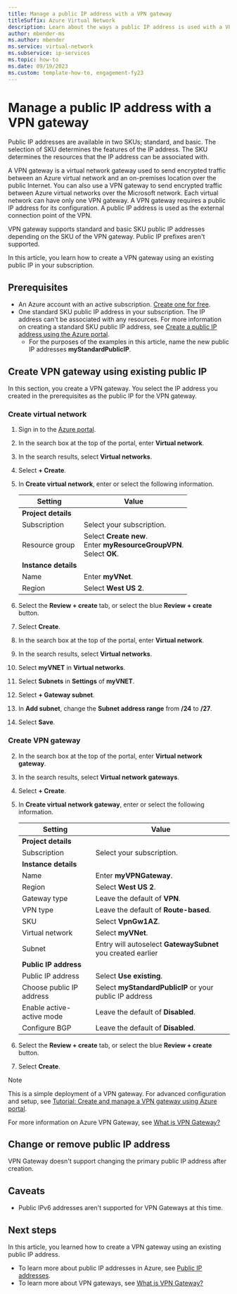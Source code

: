 ```yaml
---
title: Manage a public IP address with a VPN gateway
titleSuffix: Azure Virtual Network
description: Learn about the ways a public IP address is used with a VPN gateway and how to change the configuration.
author: mbender-ms
ms.author: mbender
ms.service: virtual-network
ms.subservice: ip-services
ms.topic: how-to 
ms.date: 09/19/2023
ms.custom: template-how-to, engagement-fy23
---
```


# Manage a public IP address with a VPN gateway

Public IP addresses are available in two SKUs; standard, and basic. The selection of SKU determines the features of the IP address. The SKU determines the resources that the IP address can be associated with. 

A VPN gateway is a virtual network gateway used to send encrypted traffic between an Azure virtual network and an on-premises location over the public Internet. You can also use a VPN gateway to send encrypted traffic between Azure virtual networks over the Microsoft network. Each virtual network can have only one VPN gateway. A VPN gateway requires a public IP address for its configuration. A public IP address is used as the external connection point of the VPN.

VPN gateway supports standard and basic SKU public IP addresses depending on the SKU of the VPN gateway. Public IP prefixes aren't supported. 

In this article, you learn how to create a VPN gateway using an existing public IP in your subscription. 

## Prerequisites

- An Azure account with an active subscription. [Create one for free](https://azure.microsoft.com/free/?WT.mc_id=A261C142F).
- One standard SKU public IP address in your subscription. The IP address can't be associated with any resources. For more information on creating a standard SKU public IP address, see [Create a public IP address using the Azure portal](./create-public-ip-portal.md).
    - For the purposes of the examples in this article, name the new public IP addresses **myStandardPublicIP**.

## Create VPN gateway using existing public IP

In this section, you create a VPN gateway. You select the IP address you created in the prerequisites as the public IP for the VPN gateway.

### Create virtual network

1. Sign in to the [Azure portal](https://portal.azure.com).

1. In the search box at the top of the portal, enter **Virtual network**.

1. In the search results, select **Virtual networks**.

1. Select **+ Create**.

1. In **Create virtual network**, enter or select the following information.

    | Setting | Value |
    | ------- | ----- |
    | **Project details** |   |
    | Subscription | Select your subscription. |
    | Resource group | Select **Create new**. </br> Enter **myResourceGroupVPN**. </br> Select **OK**. |
    | **Instance details** |   |
    | Name | Enter **myVNet**. |
    | Region | Select **West US 2**. |
    
1. Select the **Review + create** tab, or select the blue **Review + create** button.

7. Select **Create**.

8. In the search box at the top of the portal, enter **Virtual network**.

9. In the search results, select **Virtual networks**.

10. Select **myVNET** in **Virtual networks**.

11. Select **Subnets** in **Settings** of **myVNET**.

12. Select **+ Gateway subnet**.

13. In **Add subnet**, change the **Subnet address range** from **/24** to **/27**.

14. Select **Save**.

### Create VPN gateway

2. In the search box at the top of the portal, enter **Virtual network gateway**.

3. In the search results, select **Virtual network gateways**.

4. Select **+ Create**.

5. In **Create virtual network gateway**, enter or select the following information.

    | Setting | Value |
    | ------- | ----- |
    | **Project details** |   |
    | Subscription | Select your subscription. |
    | **Instance details** |   |
    | Name | Enter **myVPNGateway**. |
    | Region | Select **West US 2**. |
    | Gateway type | Leave the default of **VPN**. |
    | VPN type | Leave the default of **Route-based**. |
    | SKU | Select **VpnGw1AZ**. |
    | Virtual network | Select **myVNet**. |
    | Subnet | Entry will autoselect **GatewaySubnet** you created earlier |
    | **Public IP address** |   |
    | Public IP address | Select **Use existing**. |
    | Choose public IP address | Select **myStandardPublicIP** or your public IP address |
    | Enable active-active mode | Leave the default of **Disabled**. |
    | Configure BGP | Leave the default of **Disabled**. |

6. Select the **Review + create** tab, or select the blue **Review + create** button.

7. Select **Create**.

> [!NOTE]
> This is a simple deployment of a VPN gateway. For advanced configuration and setup, see [Tutorial: Create and manage a VPN gateway using Azure portal](../../vpn-gateway/tutorial-create-gateway-portal.md).
>
> For more information on Azure VPN Gateway, see [What is VPN Gateway?](../../vpn-gateway/vpn-gateway-about-vpngateways.md)

## Change or remove public IP address

VPN Gateway doesn't support changing the primary public IP address after creation.

## Caveats

* Public IPv6 addresses aren't supported for VPN Gateways at this time.
 
## Next steps

In this article, you learned how to create a VPN gateway using an existing public IP address. 

- To learn more about public IP addresses in Azure, see [Public IP addresses](./public-ip-addresses.md).
- To learn more about VPN gateways, see [What is VPN Gateway?](../../vpn-gateway/vpn-gateway-about-vpngateways.md)
